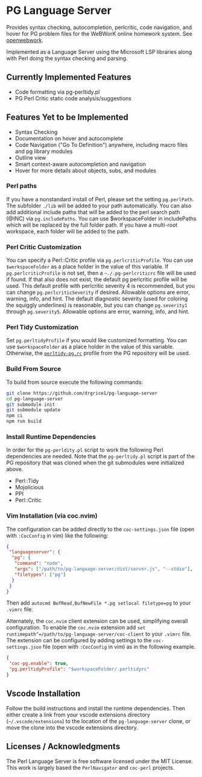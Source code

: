 # PG Language Server

Provides syntax checking, autocompletion, perlcritic, code navigation, and hover for PG problem files for the WeBWorK
online homework system. See [openwebwork](https://github.com/openwebwork).

Implemented as a Language Server using the Microsoft LSP libraries along with Perl doing the syntax checking and
parsing.

## Currently Implemented Features

- Code formatting via pg-perltidy.pl
- PG Perl Critic static code analysis/suggestions

## Features Yet to be Implemented

- Syntax Checking
- Documentation on hover and autocomplete
- Code Navigation ("Go To Definition") anywhere, including macro files and pg library modules
- Outline view
- Smart context-aware autocompletion and navigation
- Hover for more details about objects, subs, and modules

### Perl paths

If you have a nonstandard install of Perl, please set the setting `pg.perlPath`. The subfolder `./lib` will be added to
your path automatically. You can also add additional include paths that will be added to the perl search path (@INC) via
`pg.includePaths`. You can use $workspaceFolder in includePaths which will be replaced by the full folder path. If you
have a multi-root workspace, each folder will be added to the path.

### Perl Critic Customization

You can specify a Perl::Critic profile via `pg.perlcriticProfile`. You can use `$workspaceFolder` as a place holder in
the value of this variable. If `pg.perlcriticProfile` is not set, then a `~./.pg-perlcriticrc` file will be used if
found. If that also does not exist, the default pg perlcritic profile will be used. This default profile with perlcritic
severity 4 is recommended, but you can change `pg.perlcriticSeverity` if desired. Allowable options are error, warning,
info, and hint. The default diagnostic severity (used for coloring the squiggly underlines) is reasonable, but you can
change `pg.severity1` through `pg.severity5`. Allowable options are error, warning, info, and hint.

### Perl Tidy Customization

Set `pg.perltidyProfile` if you would like customized formatting. You can use `$workspaceFolder` as a place holder in
the value of this variable. Otherwise, the
[`perltidy-pg.rc`](https://github.com/openwebwork/pg/blob/main/bin/perltidy-pg.rc) profile from the PG repository will
be used.

### Build From Source

To build from source execute the following commands:

```sh
git clone https://github.com/drgrice1/pg-language-server
cd pg-language-server
git submodule init
git submodule update
npm ci
npm run build
```

### Install Runtime Dependencies

In order for the `pg-perldity.pl` script to work the following Perl dependencies are needed. Note that the
`pg-perltidy.pl` script is part of the PG repository that was cloned when the git submodules were initialized above.

- Perl::Tidy
- Mojolicious
- PPI
- Perl::Critic

### Vim Installation (via coc.nvim)

The configuration can be added directly to the `coc-settings.json` file (open with `:CocConfig` in vim) like the
following:

```json
{
 "languageserver": {
  "pg": {
   "command": "node",
   "args": ["/path/to/pg-language-server/dist/server.js", "--stdio"],
   "filetypes": ["pg"]
  }
 }
}
```

Then add `autocmd BufRead,BufNewFile *.pg setlocal filetype=pg` to your `.vimrc` file.

Alternately, the `coc.nvim` client extension can be used, simplifying overall configuration. To enable the `coc.nvim`
extension add `set runtimepath^=/path/to/pg-language-server/coc-client` to your `.vimrc` file. The extension can be
configured by adding settings to the `coc-settings.json` file (open with `:CocConfig` in vim) as in the following
example.

```json
{
 "coc-pg.enable": true,
 "pg.perltidyProfile": "$workspaceFolder/.perltidyrc"
}
```

## Vscode Installation

Follow the build instructions and install the runtime dependencies. Then either create a link from your vscode
extensions directory (`~/.vscode/extensions`) to the location of the `pg-language-server` clone, or move the clone into
the vscode extensions directory.

## Licenses / Acknowledgments

The Perl Language Server is free software licensed under the MIT License. This work is largely based the
`PerlNavigator` and `coc-perl` projects.

